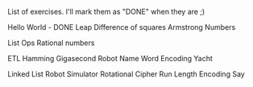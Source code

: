 List of exercises. I'll mark them as "DONE" when they are ;)

Hello World - DONE
Leap
Difference of squares
Armstrong Numbers

List Ops
Rational numbers

ETL
Hamming
Gigasecond
Robot Name
Word Encoding
Yacht

Linked List
Robot Simulator
Rotational Cipher
Run Length Encoding
Say
